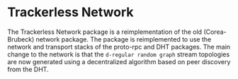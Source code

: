 # Trackerless Network

The Trackerless Network package is a reimplementation of the old (Corea-Brubeck) network package. The package is reimplemented to use the network and transport stacks of the proto-rpc and DHT packages. The main change to the network is that the `d-regular random graph` stream topologies are now generated using a decentralized algorithm based on peer discovery from the DHT.
